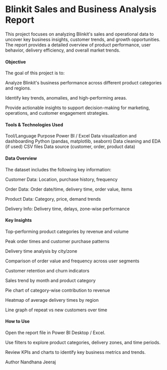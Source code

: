# Blinkit Sales and Business Analysis Report
This project focuses on analyzing Blinkit's sales and operational data to uncover key business insights, customer trends, and growth opportunities. The report provides a detailed overview of product performance, user behavior, delivery efficiency, and overall market trends.

#### Objective
The goal of this project is to:

Analyze Blinkit's business performance across different product categories and regions.

Identify key trends, anomalies, and high-performing areas.

Provide actionable insights to support decision-making for marketing, operations, and customer engagement strategies.

#### Tools & Technologies Used
Tool/Language	Purpose
Power BI / Excel	Data visualization and dashboarding
Python (pandas, matplotlib, seaborn)	Data cleaning and EDA (if used)
CSV files	Data source (customer, order, product data)

#### Data Overview
The dataset includes the following key information:

Customer Data: Location, purchase history, frequency

Order Data: Order date/time, delivery time, order value, items

Product Data: Category, price, demand trends

Delivery Info: Delivery time, delays, zone-wise performance

#### Key Insights
Top-performing product categories by revenue and volume

Peak order times and customer purchase patterns

Delivery time analysis by city/zone

Comparison of order value and frequency across user segments

Customer retention and churn indicators


Sales trend by month and product category

Pie chart of category-wise contribution to revenue

Heatmap of average delivery times by region

Line graph of repeat vs new customers over time

#### How to Use
Open the report file in Power BI Desktop / Excel.

Use filters to explore product categories, delivery zones, and time periods.

Review KPIs and charts to identify key business metrics and trends.

Author
Nandhana Jeeraj









